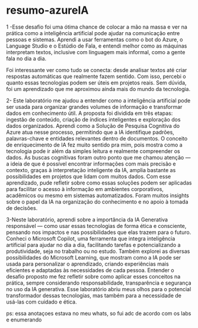 # resumo-azureIA

1 -Esse desafio foi uma ótima chance de colocar a mão na massa e ver na prática como a inteligência artificial pode ajudar na comunicação entre pessoas e sistemas. Aprendi a usar ferramentas como o bot do Azure, o Language Studio e o Estúdio de Fala, e entendi melhor como as máquinas interpretam textos, inclusive com linguagem mais informal, como a gente fala no dia a dia.

Foi interessante ver como tudo se conecta: desde analisar textos até criar respostas automáticas que realmente fazem sentido. Com isso, percebi o quanto essas tecnologias podem ser úteis em projetos reais. Sem dúvida, foi um aprendizado que me aproximou ainda mais do mundo da tecnologia.

2- Este laboratório me ajudou a entender como a inteligência artificial pode ser usada para organizar grandes volumes de informação e transformar dados em conhecimento útil. A proposta foi dividida em três etapas: ingestão de conteúdo, criação de índices inteligentes e exploração dos dados organizados.
Aprendi como a Solução de Pesquisa Cognitiva do Azure atua nesse processo, permitindo que a IA identifique padrões, palavras-chave e entidades relevantes dentro de documentos. O conceito de enriquecimento de IA fez muito sentido pra mim, pois mostra como a tecnologia pode ir além da simples leitura e realmente compreender os dados.
As buscas cognitivas foram outro ponto que me chamou atenção — a ideia de que é possível encontrar informações com mais precisão e contexto, graças à interpretação inteligente da IA, amplia bastante as possibilidades em projetos que lidam com muitos dados.
Com esse aprendizado, pude refletir sobre como essas soluções podem ser aplicadas para facilitar o acesso à informação em ambientes corporativos, acadêmicos ou mesmo em sistemas automatizados. Foram muitos insights sobre o papel da IA na organização do conhecimento e no apoio à tomada de decisões.

3-Neste laboratório, aprendi sobre a importância da IA Generativa responsável — como usar essas tecnologias de forma ética e consciente, pensando nos impactos e nas possibilidades que elas trazem para o futuro.
Conheci o Microsoft Copilot, uma ferramenta que integra inteligência artificial para ajudar no dia a dia, facilitando tarefas e potencializando a produtividade, seja no trabalho ou no estudo.
Também explorei as diversas possibilidades do Microsoft Learning, que mostram como a IA pode ser usada para personalizar o aprendizado, criando experiências mais eficientes e adaptadas às necessidades de cada pessoa.
Entender o desafio proposto me fez refletir sobre como aplicar esses conceitos na prática, sempre considerando responsabilidade, transparência e segurança no uso da IA generativa.
Esse laboratório abriu meus olhos para o potencial transformador dessas tecnologias, mas também para a necessidade de usá-las com cuidado e ética.

ps: essa anotaçoes estava no meu whats, so fui adc de acordo com os labs e enumerando
